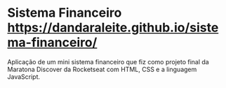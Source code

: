 # Sistema Financeiro https://dandaraleite.github.io/sistema-financeiro/
Aplicação de um mini sistema financeiro que fiz como projeto final da Maratona Discover da Rocketseat com HTML, CSS e a linguagem JavaScript.
